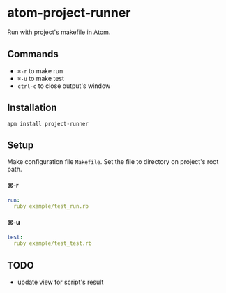 atom-project-runner
==================

Run with project's makefile in Atom.


Commands
-------

- `⌘-r` to make run
- `⌘-u` to make test
- `ctrl-c` to close output's window

Installation
-------

```
apm install project-runner
```


Setup
-------


Make configuration file `Makefile`.
Set the file to directory on project's root path.

#### ⌘-r
```yml
run:
  ruby example/test_run.rb
```

#### ⌘-u
```yml
test:
  ruby example/test_test.rb
```

TODO
--------

- update view for script's result
